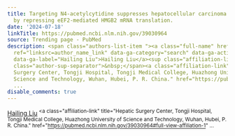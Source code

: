 ```yaml
---
title: Targeting N4-acetylcytidine suppresses hepatocellular carcinoma progression
  by repressing eEF2-mediated HMGB2 mRNA translation.
date: '2024-07-18'
linkTitle: https://pubmed.ncbi.nlm.nih.gov/39030964
source: Trending page - PubMed
description: <span class="authors-list-item "><a class="full-name" href="https://pubmed.ncbi.nlm.nih.gov/?term=Liu+H&amp;cauthor_id=39030964"
  ref="linksrc=author_name_link" data-ga-category="search" data-ga-action="author_link"
  data-ga-label="Hailing Liu">Hailing Liu</a><sup class="affiliation-links"><span
  class="author-sup-separator">&nbsp;</span><a class="affiliation-link" title="Hepatic
  Surgery Center, Tongji Hospital, Tongji Medical College, Huazhong University of
  Science and Technology, Wuhan, Hubei, P. R. China." href="https://pubmed.ncbi.nlm.nih.gov/39030964#full-view-affiliation-1"
  ...
disable_comments: true
---
```

<span class="authors-list-item "><a class="full-name" href="https://pubmed.ncbi.nlm.nih.gov/?term=Liu+H&amp;cauthor_id=39030964" ref="linksrc=author_name_link" data-ga-category="search" data-ga-action="author_link" data-ga-label="Hailing Liu">Hailing Liu</a><sup class="affiliation-links"><span class="author-sup-separator">&nbsp;</span><a class="affiliation-link" title="Hepatic Surgery Center, Tongji Hospital, Tongji Medical College, Huazhong University of Science and Technology, Wuhan, Hubei, P. R. China." href="https://pubmed.ncbi.nlm.nih.gov/39030964#full-view-affiliation-1" ...
